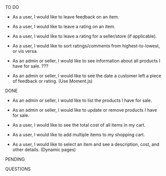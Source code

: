TO DO

* As a user, I would like to leave feedback on an item.

* As a user, I would like to leave a rating on an item.

* As a user, I would like to leave a rating for a seller/store (if applicable).

* As a user, I would like to sort ratings/comments from highest-to-lowest, or vis versa.

* As an admin or seller, I would like to see information about all products I have for sale. ???

* As an admin or seller, I would like to see the date a customer left a piece of feedback or rating. (Use Moment.js)


DONE
* As an admin or seller, I would like to list the products I have for sale.

* As an admin or seller, I would like to update or remove products I have for sale.

* As a user, I would like to see the total cost of all items in my cart.

* As a user, I would like to add multiple items to my shopping cart.

* As a user, I would like to select an item and see a description, cost, and other details. (Dynamic pages)

PENDING

QUESTIONS
